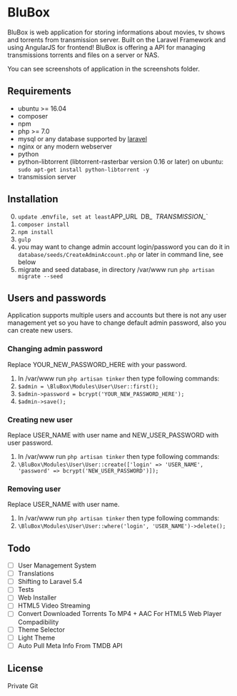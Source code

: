 # BluBox

BluBox is web application for storing informations about movies, tv shows and torrents from transmission server. Built on the Laravel Framework and using AngularJS for frontend! BluBox is offering a API for managing transmissions torrents and files on a server or NAS.

You can see screenshots of application in the screenshots folder.

## Requirements
* ubuntu >= 16.04
* composer
* npm
* php >= 7.0
* mysql or any database supported by [laravel](https://laravel.com/docs/5.4/database#introduction)
* nginx or any modern webserver
* python
* python-libtorrent (libtorrent-rasterbar version 0.16 or later) on ubuntu: `sudo apt-get install python-libtorrent -y`
* transmission server

## Installation
0. `update `.env` file, set at least `APP_URL` `DB_*` `TRANSMISSION_*`
1. `composer install`
2. `npm install`
3. `gulp`
4. you may want to change admin account login/password you can do it in `database/seeds/CreateAdminAccount.php` or later in command line, see below
5. migrate and seed database, in directory /var/www run `php artisan migrate --seed`

## Users and passwords
Application supports multiple users and accounts but there is not any user management yet so you have to change default admin password, also you can create new users.

### Changing admin password
Replace YOUR_NEW_PASSWORD_HERE with your password.

1. In /var/www run `php artisan tinker` then type following commands:
2. `$admin = \BluBox\Modules\User\User::first();`
3. `$admin->password = bcrypt('YOUR_NEW_PASSWORD_HERE');`
4. `$admin->save();`

### Creating new user
Replace USER_NAME with user name and NEW_USER_PASSWORD with user password.

1. In /var/www run `php artisan tinker` then type following commands:
2. `\BluBox\Modules\User\User::create(['login' => 'USER_NAME', 'password' => bcrypt('NEW_USER_PASSWORD')]);`

### Removing user
Replace USER_NAME with user name.

1. In /var/www run `php artisan tinker` then type following commands:
2. `\BluBox\Modules\User\User::where('login', 'USER_NAME')->delete();`

## Todo
- [ ] User Management System
- [ ] Translations
- [ ] Shifting to Laravel 5.4
- [ ] Tests
- [ ] Web Installer
- [ ] HTML5 Video Streaming
- [ ] Convert Downloaded Torrents To MP4 + AAC For HTML5 Web Player Compadibility
- [ ] Theme Selector
- [ ] Light Theme
- [ ] Auto Pull Meta Info From TMDB API

## License
Private Git
